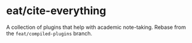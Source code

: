 eat/cite-everything
====================

A collection of plugins that help with academic note-taking.
Rebase from the `feat/compiled-plugins` branch.
